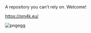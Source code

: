 A repository you can't rely on. Welcome!

https://pm4k.eu/

![pngegg](https://user-images.githubusercontent.com/1359593/151644578-dc0bedee-a8df-4315-9769-c358149a89f7.png)

